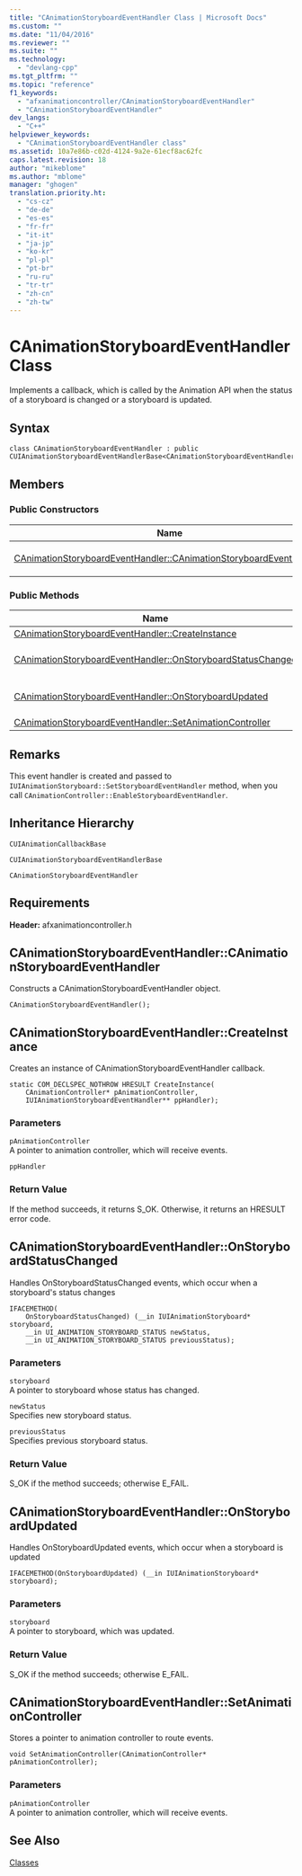 ```yaml
---
title: "CAnimationStoryboardEventHandler Class | Microsoft Docs"
ms.custom: ""
ms.date: "11/04/2016"
ms.reviewer: ""
ms.suite: ""
ms.technology: 
  - "devlang-cpp"
ms.tgt_pltfrm: ""
ms.topic: "reference"
f1_keywords: 
  - "afxanimationcontroller/CAnimationStoryboardEventHandler"
  - "CAnimationStoryboardEventHandler"
dev_langs: 
  - "C++"
helpviewer_keywords: 
  - "CAnimationStoryboardEventHandler class"
ms.assetid: 10a7e86b-c02d-4124-9a2e-61ecf8ac62fc
caps.latest.revision: 18
author: "mikeblome"
ms.author: "mblome"
manager: "ghogen"
translation.priority.ht: 
  - "cs-cz"
  - "de-de"
  - "es-es"
  - "fr-fr"
  - "it-it"
  - "ja-jp"
  - "ko-kr"
  - "pl-pl"
  - "pt-br"
  - "ru-ru"
  - "tr-tr"
  - "zh-cn"
  - "zh-tw"
---
```

# CAnimationStoryboardEventHandler Class
Implements a callback, which is called by the Animation API when the status of a storyboard is changed or a storyboard is updated.  
  
## Syntax  
  
```  
class CAnimationStoryboardEventHandler : public CUIAnimationStoryboardEventHandlerBase<CAnimationStoryboardEventHandler>;  
```  
  
## Members  
  
### Public Constructors  
  
|Name|Description|  
|----------|-----------------|  
|[CAnimationStoryboardEventHandler::CAnimationStoryboardEventHandler](#canimationstoryboardeventhandler__canimationstoryboardeventhandler)|Constructs a `CAnimationStoryboardEventHandler` object.|  
  
### Public Methods  
  
|Name|Description|  
|----------|-----------------|  
|[CAnimationStoryboardEventHandler::CreateInstance](#canimationstoryboardeventhandler__createinstance)|Creates an instance of `CAnimationStoryboardEventHandler` callback.|  
|[CAnimationStoryboardEventHandler::OnStoryboardStatusChanged](#canimationstoryboardeventhandler__onstoryboardstatuschanged)|Handles `OnStoryboardStatusChanged` events, which occur when a storyboard's status changes (Overrides `CUIAnimationStoryboardEventHandlerBase::OnStoryboardStatusChanged`.)|  
|[CAnimationStoryboardEventHandler::OnStoryboardUpdated](#canimationstoryboardeventhandler__onstoryboardupdated)|Handles `OnStoryboardUpdated` events, which occur when a storyboard is updated (Overrides `CUIAnimationStoryboardEventHandlerBase::OnStoryboardUpdated`.)|  
|[CAnimationStoryboardEventHandler::SetAnimationController](#canimationstoryboardeventhandler__setanimationcontroller)|Stores a pointer to animation controller to route events.|  
  
## Remarks  
 This event handler is created and passed to `IUIAnimationStoryboard::SetStoryboardEventHandler` method, when you call `CAnimationController::EnableStoryboardEventHandler`.  
  
## Inheritance Hierarchy  
 `CUIAnimationCallbackBase`  
  
 `CUIAnimationStoryboardEventHandlerBase`  
  
 `CAnimationStoryboardEventHandler`  
  
## Requirements  
 **Header:** afxanimationcontroller.h  
  
##  <a name="canimationstoryboardeventhandler__canimationstoryboardeventhandler"></a>  CAnimationStoryboardEventHandler::CAnimationStoryboardEventHandler  
 Constructs a CAnimationStoryboardEventHandler object.  
  
```  
CAnimationStoryboardEventHandler();
```  
  
##  <a name="canimationstoryboardeventhandler__createinstance"></a>  CAnimationStoryboardEventHandler::CreateInstance  
 Creates an instance of CAnimationStoryboardEventHandler callback.  
  
```  
static COM_DECLSPEC_NOTHROW HRESULT CreateInstance(
    CAnimationController* pAnimationController,  
    IUIAnimationStoryboardEventHandler** ppHandler);
```  
  
### Parameters  
 `pAnimationController`  
 A pointer to animation controller, which will receive events.  
  
 `ppHandler`  
  
### Return Value  
 If the method succeeds, it returns S_OK. Otherwise, it returns an HRESULT error code.  
  
##  <a name="canimationstoryboardeventhandler__onstoryboardstatuschanged"></a>  CAnimationStoryboardEventHandler::OnStoryboardStatusChanged  
 Handles OnStoryboardStatusChanged events, which occur when a storyboard's status changes  
  
```  
IFACEMETHOD(
    OnStoryboardStatusChanged) (__in IUIAnimationStoryboard* storyboard,
    __in UI_ANIMATION_STORYBOARD_STATUS newStatus,
    __in UI_ANIMATION_STORYBOARD_STATUS previousStatus);
```  
  
### Parameters  
 `storyboard`  
 A pointer to storyboard whose status has changed.  
  
 `newStatus`  
 Specifies new storyboard status.  
  
 `previousStatus`  
 Specifies previous storyboard status.  
  
### Return Value  
 S_OK if the method succeeds; otherwise E_FAIL.  
  
##  <a name="canimationstoryboardeventhandler__onstoryboardupdated"></a>  CAnimationStoryboardEventHandler::OnStoryboardUpdated  
 Handles OnStoryboardUpdated events, which occur when a storyboard is updated  
  
```  
IFACEMETHOD(OnStoryboardUpdated) (__in IUIAnimationStoryboard* storyboard);
```  
  
### Parameters  
 `storyboard`  
 A pointer to storyboard, which was updated.  
  
### Return Value  
 S_OK if the method succeeds; otherwise E_FAIL.  
  
##  <a name="canimationstoryboardeventhandler__setanimationcontroller"></a>  CAnimationStoryboardEventHandler::SetAnimationController  
 Stores a pointer to animation controller to route events.  
  
```  
void SetAnimationController(CAnimationController* pAnimationController);
```  
  
### Parameters  
 `pAnimationController`  
 A pointer to animation controller, which will receive events.  
  
## See Also  
 [Classes](../../mfc/reference/mfc-classes.md)
